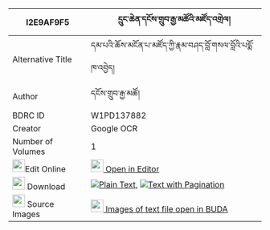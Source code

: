 |I2E9AF9F5|དྲུང་ཆེན་དངོས་གྲུབ་རྒྱ་མཚོའི་མཛོད་འགྲེལ། 
| --- | --- 
|Alternative Title |དམ་པའི་ཆོས་མངོན་པ་མཛོད་ཀྱི་རྣམ་བཤད་བློ་གསལ་བློའི་པདྨོ་ཁ་འབྱེད།
|Author| དངོས་གྲུབ་རྒྱ་མཚོ།
|BDRC ID | W1PD137882
|Creator | Google OCR
|Number of Volumes| 1
|<img width="25" src="https://img.icons8.com/color/25/000000/edit-property.png">Edit Online| [<img width="25" src="https://avatars.githubusercontent.com/u/45091458?s=200&v=4"> Open in Editor](http://editor.openpecha.org/I2E9AF9F5)
|<img width="25" src="https://img.icons8.com/fluent/48/000000/download-2.png"/>  Download | [![](https://img.icons8.com/color/20/000000/txt.png)Plain Text](https://github.com/Openpecha/I2E9AF9F5/releases/download/v1/drungchen_ngodrub_gyatso_i_dzo_plain_I2E9AF9F5.zip), [![](https://img.icons8.com/color/20/000000/txt.png)Text with Pagination](https://github.com/Openpecha/I2E9AF9F5/releases/download/v1/drungchen_ngodrub_gyatso_i_dzo_pages_I2E9AF9F5.zip)
|<img width="25" src="https://img.icons8.com/plasticine/100/000000/pictures-folder.png"/>  Source Images | [<img width="25" src="https://library.bdrc.io/icons/BUDA-small.svg"> Images of text file open in BUDA](https://library.bdrc.io/show/bdr:W1PD137882)